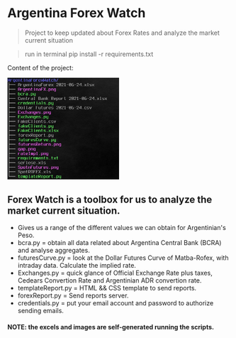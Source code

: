 # Argentina Forex Watch
> Project to keep updated about Forex Rates and analyze the market current situation

> run in terminal pip install -r requirements.txt

Content of the project:

<img src="treeArgentina.jpg?raw=true" width="50%" height="50%">

## Forex Watch is a toolbox for us to analyze the market current situation.
*  Gives us a range of the different values we can obtain for Argentinian's Peso.
* bcra.py =  obtain all data related about Argentina Central Bank (BCRA) and analyse aggregates.
* futuresCurve.py = look at the Dollar Futures Curve of Matba-Rofex, with intraday data. Calculate the implied rate.
* Exchanges.py = quick glance of Official Exchange Rate plus taxes, Cedears Convertion Rate and Argentinian ADR convertion rate.
* templateReport.py = HTML && CSS template to send reports.
* forexReport.py = Send reports server.
* credentials.py = put your email account and password to authorize sending emails.

#### NOTE: the excels and images are self-generated running the scripts.
